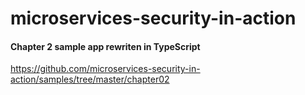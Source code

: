 # microservices-security-in-action
#### Chapter 2 sample app rewriten in TypeScript
https://github.com/microservices-security-in-action/samples/tree/master/chapter02
